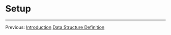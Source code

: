 Setup
=====

---

Previous: [Introduction](1_introduction.md)
[Data Structure Definition](3_datastructures.md)
